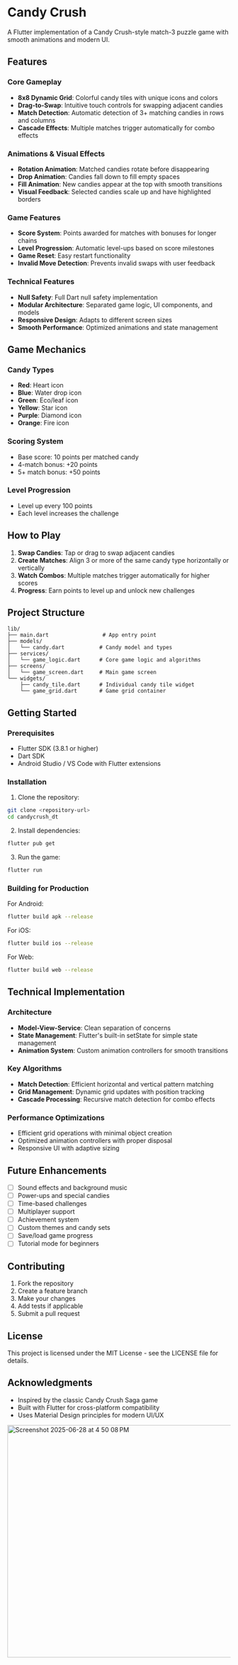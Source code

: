 # Candy Crush

A Flutter implementation of a Candy Crush-style match-3 puzzle game with smooth animations and modern UI.

## Features

### Core Gameplay
- **8x8 Dynamic Grid**: Colorful candy tiles with unique icons and colors
- **Drag-to-Swap**: Intuitive touch controls for swapping adjacent candies
- **Match Detection**: Automatic detection of 3+ matching candies in rows and columns
- **Cascade Effects**: Multiple matches trigger automatically for combo effects

### Animations & Visual Effects
- **Rotation Animation**: Matched candies rotate before disappearing
- **Drop Animation**: Candies fall down to fill empty spaces
- **Fill Animation**: New candies appear at the top with smooth transitions
- **Visual Feedback**: Selected candies scale up and have highlighted borders

### Game Features
- **Score System**: Points awarded for matches with bonuses for longer chains
- **Level Progression**: Automatic level-ups based on score milestones
- **Game Reset**: Easy restart functionality
- **Invalid Move Detection**: Prevents invalid swaps with user feedback

### Technical Features
- **Null Safety**: Full Dart null safety implementation
- **Modular Architecture**: Separated game logic, UI components, and models
- **Responsive Design**: Adapts to different screen sizes
- **Smooth Performance**: Optimized animations and state management

## Game Mechanics

### Candy Types
- **Red**: Heart icon
- **Blue**: Water drop icon  
- **Green**: Eco/leaf icon
- **Yellow**: Star icon
- **Purple**: Diamond icon
- **Orange**: Fire icon

### Scoring System
- Base score: 10 points per matched candy
- 4-match bonus: +20 points
- 5+ match bonus: +50 points

### Level Progression
- Level up every 100 points
- Each level increases the challenge

## How to Play

1. **Swap Candies**: Tap or drag to swap adjacent candies
2. **Create Matches**: Align 3 or more of the same candy type horizontally or vertically
3. **Watch Combos**: Multiple matches trigger automatically for higher scores
4. **Progress**: Earn points to level up and unlock new challenges

## Project Structure

```
lib/
├── main.dart                 # App entry point
├── models/
│   └── candy.dart           # Candy model and types
├── services/
│   └── game_logic.dart      # Core game logic and algorithms
├── screens/
│   └── game_screen.dart     # Main game screen
└── widgets/
    ├── candy_tile.dart      # Individual candy tile widget
    └── game_grid.dart       # Game grid container
```

## Getting Started

### Prerequisites
- Flutter SDK (3.8.1 or higher)
- Dart SDK
- Android Studio / VS Code with Flutter extensions

### Installation

1. Clone the repository:
```bash
git clone <repository-url>
cd candycrush_dt
```

2. Install dependencies:
```bash
flutter pub get
```

3. Run the game:
```bash
flutter run
```

### Building for Production

For Android:
```bash
flutter build apk --release
```

For iOS:
```bash
flutter build ios --release
```

For Web:
```bash
flutter build web --release
```

## Technical Implementation

### Architecture
- **Model-View-Service**: Clean separation of concerns
- **State Management**: Flutter's built-in setState for simple state management
- **Animation System**: Custom animation controllers for smooth transitions

### Key Algorithms
- **Match Detection**: Efficient horizontal and vertical pattern matching
- **Grid Management**: Dynamic grid updates with position tracking
- **Cascade Processing**: Recursive match detection for combo effects

### Performance Optimizations
- Efficient grid operations with minimal object creation
- Optimized animation controllers with proper disposal
- Responsive UI with adaptive sizing

## Future Enhancements

- [ ] Sound effects and background music
- [ ] Power-ups and special candies
- [ ] Time-based challenges
- [ ] Multiplayer support
- [ ] Achievement system
- [ ] Custom themes and candy sets
- [ ] Save/load game progress
- [ ] Tutorial mode for beginners

## Contributing

1. Fork the repository
2. Create a feature branch
3. Make your changes
4. Add tests if applicable
5. Submit a pull request

## License

This project is licensed under the MIT License - see the LICENSE file for details.

## Acknowledgments

- Inspired by the classic Candy Crush Saga game
- Built with Flutter for cross-platform compatibility
- Uses Material Design principles for modern UI/UX

<img width="524" alt="Screenshot 2025-06-28 at 4 50 08 PM" src="https://github.com/user-attachments/assets/8b1e0d2d-bd40-4b4f-9a67-fa8a86ba51db" />


